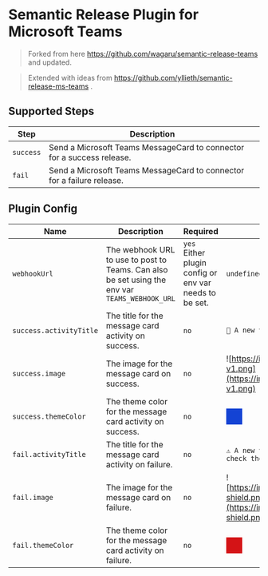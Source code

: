 # Semantic Release Plugin for Microsoft Teams

> Forked from here https://github.com/wagaru/semantic-release-teams and updated.

> Extended with ideas from https://github.com/yllieth/semantic-release-ms-teams .

## Supported Steps

| Step | Description |
| --- | --- |
| `success` | Send a Microsoft Teams MessageCard to connector for a success release. |
| `fail` | Send a Microsoft Teams MessageCard to connector for a failure release. |

## Plugin Config

| Name | Description | Required | Default Value |
| --- | --- | --- | --- |
| `webhookUrl` | The webhook URL to use to post to Teams. Can also be set using the env var `TEAMS_WEBHOOK_URL` | `yes` Either plugin config or env var needs to be set. | `undefined`|
| `success.activityTitle` | The title for the message card activity on success. | `no` | `🚀 A new version has been released. 🔥` |
| `success.image` | The image for the message card on success. | `no` | ![https://img.icons8.com/material/344/info--v1.png](https://img.icons8.com/material/344/info--v1.png) |
| `success.themeColor` | The theme color for the message card activity on success. | `no` | <div style="height: 32px; width: 32px; background-color: #1343D4;"></div> |
| `fail.activityTitle` | The title for the message card activity on failure. | `no` | `⚠️ A new version FAILED to release! Please check the pipeline!` |
| `fail.image` | The image for the message card on failure. | `no` | ![https://img.icons8.com/material/452/warning-shield.png](https://img.icons8.com/material/452/warning-shield.png) |
| `fail.themeColor` | The theme color for the message card activity on failure. | `no` | <div style="height: 32px; width: 32px; background-color: #D41316;"></div> |

